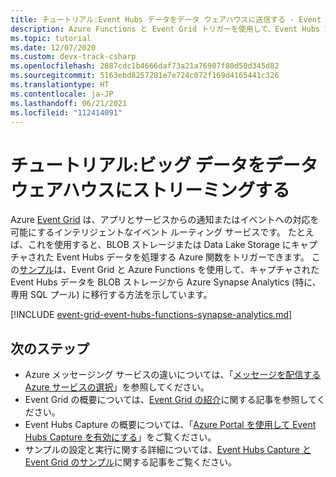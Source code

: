 ```yaml
---
title: チュートリアル:Event Hubs データをデータ ウェアハウスに送信する - Event Grid
description: Azure Functions と Event Grid トリガーを使用して、Event Hubs でキャプチャされたデータを Azure Synapse Analytics に格納する方法について説明します。
ms.topic: tutorial
ms.date: 12/07/2020
ms.custom: devx-track-csharp
ms.openlocfilehash: 2887cdc1b4666daf73a21a76907f80d50d345d82
ms.sourcegitcommit: 5163ebd8257281e7e724c072f169d4165441c326
ms.translationtype: HT
ms.contentlocale: ja-JP
ms.lasthandoff: 06/21/2021
ms.locfileid: "112414091"
---
```

# <a name="tutorial-stream-big-data-into-a-data-warehouse"></a>チュートリアル:ビッグ データをデータ ウェアハウスにストリーミングする
Azure [Event Grid](overview.md) は、アプリとサービスからの通知またはイベントへの対応を可能にするインテリジェントなイベント ルーティング サービスです。 たとえば、これを使用すると、BLOB ストレージまたは Data Lake Storage にキャプチャされた Event Hubs データを処理する Azure 関数をトリガーできます。 この[サンプル](https://github.com/Azure/azure-event-hubs/tree/master/samples/e2e/EventHubsCaptureEventGridDemo)は、Event Grid と Azure Functions を使用して、キャプチャされた Event Hubs データを BLOB ストレージから Azure Synapse Analytics (特に、専用 SQL プール) に移行する方法を示しています。

[!INCLUDE [event-grid-event-hubs-functions-synapse-analytics.md](./includes/event-grid-event-hubs-functions-synapse-analytics.md)]

## <a name="next-steps"></a>次のステップ

* Azure メッセージング サービスの違いについては、「[メッセージを配信する Azure サービスの選択](compare-messaging-services.md)」を参照してください。
* Event Grid の概要については、[Event Grid の紹介](overview.md)に関する記事を参照してください。
* Event Hubs Capture の概要については、「[Azure Portal を使用して Event Hubs Capture を有効にする](../event-hubs/event-hubs-capture-enable-through-portal.md)」をご覧ください。
* サンプルの設定と実行に関する詳細については、[Event Hubs Capture と Event Grid のサンプル](https://github.com/Azure/azure-event-hubs/tree/master/samples/e2e/EventHubsCaptureEventGridDemo)に関する記事をご覧ください。
